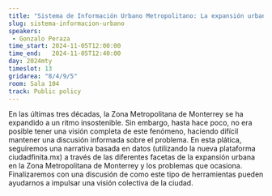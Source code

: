 ```yaml
---
title: "Sistema de Información Urbano Metropolitano: La expansión urbana de Monterrey en datos, hacía una discusión informada"
slug: sistema-informacion-urbano
speakers:
 - Gonzalo Peraza
time_start: 2024-11-05T12:00:00
time_end:   2024-11-05T12:40:00
day: 2024mty
timeslot: 13
gridarea: "8/4/9/5"
room: Sala 104
track: Public policy
---
```


En las últimas tres décadas, la Zona Metropolitana de Monterrey se ha expandido a un ritmo insostenible. Sin embargo, hasta hace poco, no era posible tener una visión completa de este fenómeno, haciendo difícil mantener una discusión informada sobre el problema. En esta plática, seguiremos una narrativa basada en datos (utilizando la nueva plataforma ciudadfinita.mx) a través de las diferentes facetas de la expansión urbana en la Zona Metropolitana de Monterrey y los problemas que ocasiona. Finalizaremos con una discusión de como este tipo de herramientas pueden ayudarnos a impulsar una visión colectiva de la ciudad.
